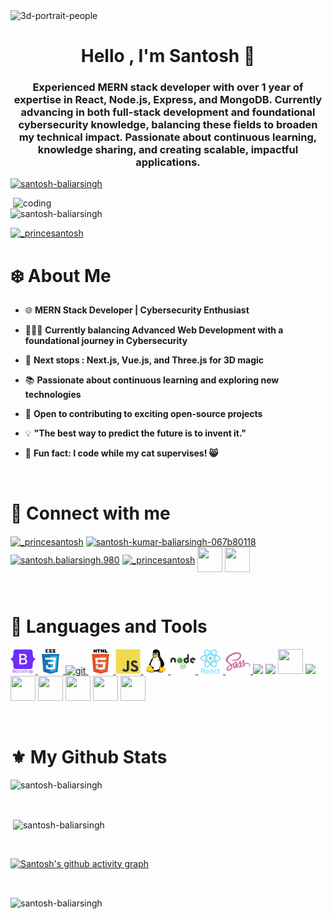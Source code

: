 
<img src="https://github.com/user-attachments/assets/bb2bd057-76bb-40af-aa14-add192bade07" alt="3d-portrait-people" width="1000" height="600">


<h1 align="center">Hello , I'm Santosh 👋</h1>
<h3 align="center">Experienced MERN stack developer with over 1 year of expertise in React, Node.js, Express, and MongoDB. Currently advancing in both full-stack development and foundational cybersecurity knowledge, balancing these fields to broaden my technical impact. Passionate about continuous learning, knowledge sharing, and creating scalable, impactful applications.</h3>

<p align="left"> <a href="https://github.com/ryo-ma/github-profile-trophy"><img src="https://github-profile-trophy.vercel.app/?username=santosh-baliarsingh" alt="santosh-baliarsingh" /></a> </p>

<img align="right" alt="coding" width="500" src="https://lyshtechnology.com/admin/assets/img/animation_images/developer.gif"/>

<p align="left"> <img src="https://komarev.com/ghpvc/?username=santosh-baliarsingh&label=Profile%20views&color=0e75b6&style=flat" alt="santosh-baliarsingh" /> </p>

<p align="left"> <a href="https://twitter.com/_princesantosh" target="blank"><img src="https://img.shields.io/twitter/follow/_princesantosh?logo=twitter&style=for-the-badge" alt="_princesantosh" /></a> </p>
<h1> ❄️ About Me</h1>

- 🌐 **MERN Stack Developer | Cybersecurity Enthusiast**
  
- 🧑🏻‍💻 **Currently balancing Advanced Web Development with a foundational journey in Cybersecurity**

- 🚀 **Next stops : Next.js, Vue.js, and Three.js for 3D magic**

- 📚 **Passionate about continuous learning and exploring new technologies**

- 🤝 **Open to contributing to exciting open-source projects**
  
- 💡 **"The best way to predict the future is to invent it."**

- 🎉 **Fun fact: I code while my cat supervises! 😸**

<br/>
<h1 align="left">🍁 Connect with me</h3>
<div>
<p align="left">
<a href="https://twitter.com/_princesantosh" target="blank"><img align="center" src="https://img.icons8.com/ios-filled/50/twitterx--v1.png" alt="_princesantosh" width="40" height="40" /></a>
<a href="https://linkedin.com/in/santosh-kumar-baliarsingh-067b80118" target="blank"><img align="center" src="https://raw.githubusercontent.com/rahuldkjain/github-profile-readme-generator/master/src/images/icons/Social/linked-in-alt.svg" alt="santosh-kumar-baliarsingh-067b80118" height="30" width="40" /></a>
<a href="https://fb.com/santosh.baliarsingh.980" target="blank"><img align="center" src="https://raw.githubusercontent.com/rahuldkjain/github-profile-readme-generator/master/src/images/icons/Social/facebook.svg" alt="santosh.baliarsingh.980" height="30" width="40" /></a>
<a href="https://instagram.com/_princesantosh" target="blank"><img align="center" src="https://raw.githubusercontent.com/rahuldkjain/github-profile-readme-generator/master/src/images/icons/Social/instagram.svg" alt="_princesantosh" height="30" width="40" /></a>
<a href="https://discordapp.com/users/729731548605317230" target="blank"><img align="center" src="https://img.icons8.com/3d-fluency/94/discord-logo.png" height="40" width="40"/></a>  
<a href="https://join.skype.com/invite/wkeAsW77iHaD" target="blank"><img align="center" src="https://img.icons8.com/fluency/48/skype.png" height="40" width="40"/></a>
</p>
</div>
<br/>

<h1 align="left">🔱 Languages and Tools</h3>
<div>
<p align="left"> <a href="https://getbootstrap.com" target="_blank" rel="noreferrer"> <img src="https://raw.githubusercontent.com/devicons/devicon/master/icons/bootstrap/bootstrap-plain-wordmark.svg" alt="bootstrap" width="40" height="40"/> </a> <a href="https://www.w3schools.com/css/" target="_blank" rel="noreferrer"> <img src="https://raw.githubusercontent.com/devicons/devicon/master/icons/css3/css3-original-wordmark.svg" alt="css3" width="40" height="40"/> </a> <a href="https://git-scm.com/" target="_blank" rel="noreferrer"> <img src="https://www.vectorlogo.zone/logos/git-scm/git-scm-icon.svg" alt="git" width="40" height="40"/> </a> <a href="https://www.w3.org/html/" target="_blank" rel="noreferrer"> <img src="https://raw.githubusercontent.com/devicons/devicon/master/icons/html5/html5-original-wordmark.svg" alt="html5" width="40" height="40"/> </a> <a href="https://developer.mozilla.org/en-US/docs/Web/JavaScript" target="_blank" rel="noreferrer"> <img src="https://raw.githubusercontent.com/devicons/devicon/master/icons/javascript/javascript-original.svg" alt="javascript" width="40" height="40"/> </a> <a href="https://www.linux.org/" target="_blank" rel="noreferrer"> <img src="https://raw.githubusercontent.com/devicons/devicon/master/icons/linux/linux-original.svg" alt="linux" width="40" height="40"/> </a> <a href="https://nodejs.org" target="_blank" rel="noreferrer"> <img src="https://raw.githubusercontent.com/devicons/devicon/master/icons/nodejs/nodejs-original-wordmark.svg" alt="nodejs" width="40" height="40"/> </a> <a href="https://reactjs.org/" target="_blank" rel="noreferrer"> <img src="https://raw.githubusercontent.com/devicons/devicon/master/icons/react/react-original-wordmark.svg" alt="react" width="40" height="40"/> </a> <a href="https://sass-lang.com" target="_blank" rel="noreferrer"> <img src="https://raw.githubusercontent.com/devicons/devicon/master/icons/sass/sass-original.svg" alt="sass" width="40" height="40"/> </a> 
<img src="https://img.icons8.com/color/48/undefined/visual-studio-code-2019.png"/>
<img src="https://img.icons8.com/color/48/000000/redux.png"/>
<img src="https://cdn.jsdelivr.net/gh/devicons/devicon/icons/jest/jest-plain.svg" width="40" height="40" />
<img src="https://img.icons8.com/color/48/null/tailwind_css.png"/>  
<img src="https://img.icons8.com/?size=100&id=bosfpvRzNOG8&format=png&color=000000"  width="40" height="40" /> 
<img src="https://img.icons8.com/?size=100&id=PZQVBAxaueDJ&format=png&color=000000"  width="40" height="40" /> 
<img src="https://img.icons8.com/?size=100&id=uJM6fQYqDaZK&format=png&color=000000"  width="40" height="40" /> 
<img src="https://img.icons8.com/?size=100&id=MWiBjkuHeMVq&format=png&color=000000"  width="40" height="40" /> 
<img src="https://img.icons8.com/?size=100&id=BUnExfsRs3CW&format=png&color=000000"  width="40" height="40" />   
</p>
</div>
<br/>
<h1>⚜️ My Github Stats</h1>
<div>
<p><img src="https://github-readme-stats.vercel.app/api/top-langs?username=santosh-baliarsingh&show_icons=true&locale=en&layout=compact" alt="santosh-baliarsingh" /></p>
</div>
<br/>
<p>&nbsp;<img align="center" src="https://github-readme-stats.vercel.app/api?username=santosh-baliarsingh&show_icons=true&locale=en" alt="santosh-baliarsingh" /></p>
<br/>

[![Santosh's github activity graph](https://github-readme-activity-graph.vercel.app/graph?username=Santosh-Baliarsingh&theme=react-dark)](https://github.com/Santosh-Baliarsingh/github-readme-activity-graph)

<br/>
<p><img align="center" src="https://github-readme-streak-stats.herokuapp.com/?user=santosh-baliarsingh&" alt="santosh-baliarsingh" /></p>
